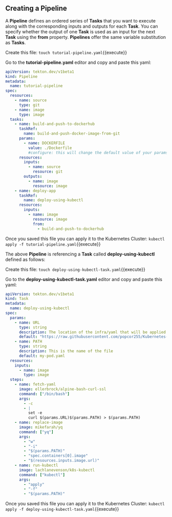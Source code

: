 ## Creating a Pipeline

A **Pipeline** defines an ordered series of **Tasks** that you want to execute
along with the corresponding inputs and outputs for each **Task**. You can specify whether the output of one
**Task** is used as an input for the next **Task** using the **from** property.
**Pipelines** offer the same variable substitution as **Tasks**.

Create this file: `touch tutorial-pipeline.yaml`{{execute}}

Go to the **tutorial-pipeline.yaml**  editor and copy and paste this yaml:

```yaml
apiVersion: tekton.dev/v1beta1
kind: Pipeline
metadata:
  name: tutorial-pipeline
spec:
  resources:
    - name: source
      type: git
    - name: image
      type: image
  tasks:
    - name: build-and-push-to-dockerhub
      taskRef:
        name: build-and-push-docker-image-from-git
      params:
        - name: DOCKERFILE
          value: ./Dockerfile
          #configure: this will change the default value of your params in your tasks
      resources:
        inputs:
          - name: source
            resource: git
        outputs:
          - name: image
            resource: image
    - name: deploy-app
      taskRef:
        name: deploy-using-kubectl
      resources:
        inputs:
          - name: image
            resource: image
            from:
              - build-and-push-to-dockerhub
```

Once you saved this file you can apply it to the Kubernetes Cluster:
`kubectl apply -f tutorial-pipeline.yaml`{{execute}}


The above **Pipeline** is referencing a **Task** called **deploy-using-kubectl** defined as follows:

Create this file: `touch deploy-using-kubectl-task.yaml`{{execute}}

Go to the **deploy-using-kubectl-task.yaml**  editor and copy and paste this yaml:

```yaml
apiVersion: tekton.dev/v1beta1
kind: Task
metadata:
  name: deploy-using-kubectl
spec:
  params:
    - name: URL
      type: string
      description: The location of the infra/yaml that will be applied
      default: "https://raw.githubusercontent.com/popcor255/Kubernetes-Objects/master/pods/"
    - name: PATH
      type: string
      description: This is the name of the file
      default: my-pod.yaml
  resources:
    inputs:
      - name: image
        type: image
  steps:
    - name: fetch-yaml
      image: ellerbrock/alpine-bash-curl-ssl
      command: ["/bin/bash"]
      args:
        - -c
        - |
          set -e
          curl $(params.URL)$(params.PATH) > $(params.PATH)
    - name: replace-image
      image: mikefarah/yq
      command: ["yq"]
      args:
        - "w"
        - "-i"
        - "$(params.PATH)"
        - "spec.containers[0].image"
        - "$(resources.inputs.image.url)"
    - name: run-kubectl
      image: lachlanevenson/k8s-kubectl
      command: ["kubectl"]
      args:
        - "apply"
        - "-f"
        - "$(params.PATH)"
```

Once you saved this file you can apply it to the Kubernetes Cluster:
`kubectl apply -f deploy-using-kubectl-task.yaml`{{execute}}

